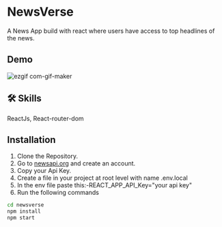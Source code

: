 # NewsVerse

A News App build with react where users have access to top headlines of the news.



## Demo

![ezgif com-gif-maker](https://user-images.githubusercontent.com/57613823/206392392-b1dc44de-2392-4a22-9f42-670a98d93f9c.gif)


## 🛠 Skills
ReactJs, React-router-dom


## Installation

1) Clone the Repository.
2) Go to [newsapi.org](https://newsapi.org/) and create an account.
3) Copy your Api Key.
4) Create a file in your project at root level with name .env.local
5) In the env file paste this:-REACT_APP_API_Key="your api key"
6) Run the following commands

```bash
cd newsverse
npm install
npm start
 
```



    
